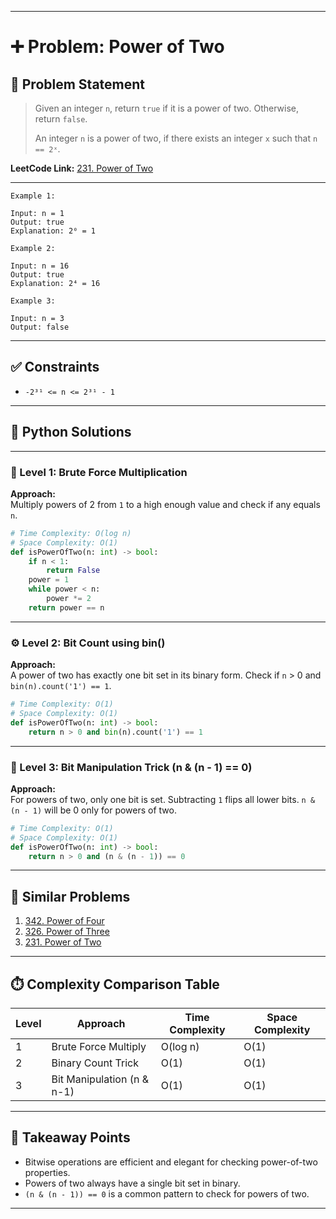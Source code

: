 
---

# ➕ Problem: Power of Two

## 📘 Problem Statement

> Given an integer `n`, return `true` if it is a power of two. Otherwise, return `false`.  
>  
> An integer `n` is a power of two, if there exists an integer `x` such that `n == 2ˣ`.

**LeetCode Link:** [231. Power of Two](https://leetcode.com/problems/power-of-two/)

---

```
Example 1:

Input: n = 1
Output: true
Explanation: 2⁰ = 1

Example 2:

Input: n = 16
Output: true
Explanation: 2⁴ = 16

Example 3:

Input: n = 3
Output: false
```

---

## ✅ Constraints

- `-2³¹ <= n <= 2³¹ - 1`

---

## 🧠 Python Solutions

---

### 🧪 Level 1: Brute Force Multiplication

**Approach:**  
Multiply powers of 2 from `1` to a high enough value and check if any equals `n`.

```python
# Time Complexity: O(log n)
# Space Complexity: O(1)
def isPowerOfTwo(n: int) -> bool:
    if n < 1:
        return False
    power = 1
    while power < n:
        power *= 2
    return power == n
```

---

### ⚙️ Level 2: Bit Count using bin()

**Approach:**  
A power of two has exactly one bit set in its binary form. Check if `n` > 0 and `bin(n).count('1') == 1`.

```python
# Time Complexity: O(1)
# Space Complexity: O(1)
def isPowerOfTwo(n: int) -> bool:
    return n > 0 and bin(n).count('1') == 1
```

---

### 🚀 Level 3: Bit Manipulation Trick (n & (n - 1) == 0)

**Approach:**  
For powers of two, only one bit is set. Subtracting `1` flips all lower bits. `n & (n - 1)` will be 0 only for powers of two.

```python
# Time Complexity: O(1)
# Space Complexity: O(1)
def isPowerOfTwo(n: int) -> bool:
    return n > 0 and (n & (n - 1)) == 0
```

---

## 🔗 Similar Problems

1. [342. Power of Four](https://leetcode.com/problems/power-of-four/)
2. [326. Power of Three](https://leetcode.com/problems/power-of-three/)
3. [231. Power of Two](https://leetcode.com/problems/power-of-two/)

---

## ⏱️ Complexity Comparison Table

| Level | Approach                         | Time Complexity | Space Complexity |
|-------|----------------------------------|-----------------|------------------|
| 1     | Brute Force Multiply             | O(log n)        | O(1)             |
| 2     | Binary Count Trick               | O(1)            | O(1)             |
| 3     | Bit Manipulation (n & n-1)       | O(1)            | O(1)             |

---

## 📌 Takeaway Points

- Bitwise operations are efficient and elegant for checking power-of-two properties.
- Powers of two always have a single bit set in binary.
- `(n & (n - 1)) == 0` is a common pattern to check for powers of two.

---
